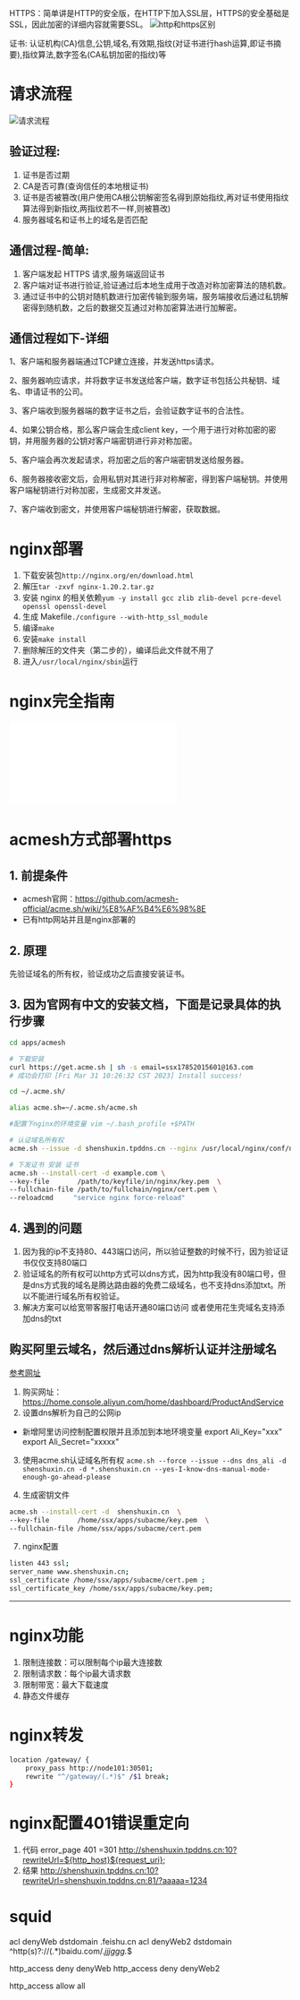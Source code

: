 HTTPS：简单讲是HTTP的安全版，在HTTP下加入SSL层，HTTPS的安全基础是SSL，因此加密的详细内容就需要SSL。
![http和https区别](1680161014077.jpg)

证书: 认证机构(CA)信息,公钥,域名,有效期,指纹(对证书进行hash运算,即证书摘要),指纹算法,数字签名(CA私钥加密的指纹)等

# 请求流程
![请求流程](1680161161999.jpg)
## 验证过程:
1. 证书是否过期
2. CA是否可靠(查询信任的本地根证书)
3. 证书是否被篡改(用户使用CA根公钥解密签名得到原始指纹,再对证书使用指纹算法得到新指纹,两指纹若不一样,则被篡改)
4. 服务器域名和证书上的域名是否匹配

## 通信过程-简单: 
1. 客户端发起 HTTPS 请求,服务端返回证书
2. 客户端对证书进行验证,验证通过后本地生成用于改造对称加密算法的随机数。
3. 通过证书中的公钥对随机数进行加密传输到服务端，服务端接收后通过私钥解密得到随机数，之后的数据交互通过对称加密算法进行加解密。

## 通信过程如下-详细
1、客户端和服务器端通过TCP建立连接，并发送https请求。

2、服务器响应请求，并将数字证书发送给客户端，数字证书包括公共秘钥、域名、申请证书的公司。

3、客户端收到服务器端的数字证书之后，会验证数字证书的合法性。

4、如果公钥合格，那么客户端会生成client key，一个用于进行对称加密的密钥，并用服务器的公钥对客户端密钥进行非对称加密。

5、客户端会再次发起请求，将加密之后的客户端密钥发送给服务器。

6、服务器接收密文后，会用私钥对其进行非对称解密，得到客户端秘钥。并使用客户端秘钥进行对称加密，生成密文并发送。

7、客户端收到密文，并使用客户端秘钥进行解密，获取数据。

# nginx部署
1. 下载安装包`http://nginx.org/en/download.html`
2. 解压`tar -zxvf nginx-1.20.2.tar.gz`
3. 安装 nginx 的相关依赖`yum -y install gcc zlib zlib-devel pcre-devel openssl openssl-devel`
4. 生成 Makefile`./configure --with-http_ssl_module`
5. 编译`make`
6. 安装`make install`
7. 删除解压的文件夹（第二步的），编译后此文件就不用了
7. 进入`/usr/local/nginx/sbin`运行

# nginx完全指南
![官方nginx完全指南](./NGINX%20Cookbook%202E%20Simplified%20Chinese%20Edition_CN.pdf)

# acmesh方式部署https
## 1. 前提条件
- acmesh官网：https://github.com/acmesh-official/acme.sh/wiki/%E8%AF%B4%E6%98%8E
- 已有http网站并且是nginx部署的

## 2. 原理
先验证域名的所有权，验证成功之后直接安装证书。

## 3. 因为官网有中文的安装文档，下面是记录具体的执行步骤
```sh
cd apps/acmesh

# 下载安装
curl https://get.acme.sh | sh -s email=ssx17852015601@163.com
# 成功会打印 [Fri Mar 31 10:26:32 CST 2023] Install success!

cd ~/.acme.sh/

alias acme.sh=~/.acme.sh/acme.sh

#配置下nginx的环境变量 vim ~/.bash_profile +$PATH

# 认证域名所有权
acme.sh --issue -d shenshuxin.tpddns.cn --nginx /usr/local/nginx/conf/nginx.conf

# 下发证书 安装 证书
acme.sh --install-cert -d example.com \
--key-file       /path/to/keyfile/in/nginx/key.pem  \
--fullchain-file /path/to/fullchain/nginx/cert.pem \
--reloadcmd     "service nginx force-reload"
```
## 4. 遇到的问题
1. 因为我的ip不支持80、443端口访问，所以验证整数的时候不行，因为验证证书仅仅支持80端口
2. 验证域名的所有权可以http方式可以dns方式，因为http我没有80端口号，但是dns方式我的域名是腾达路由器的免费二级域名，也不支持dns添加txt。所以不能进行域名所有权验证。
3. 解决方案可以给宽带客服打电话开通80端口访问 或者使用花生壳域名支持添加dns的txt

## 购买阿里云域名，然后通过dns解析认证并注册域名
[参考网址](https://blog.csdn.net/yedajiang44/article/details/121173526)

1. 购买网址： https://home.console.aliyun.com/home/dashboard/ProductAndService
2. 设置dns解析为自己的公网ip
  - 新增阿里访问控制配置权限并且添加到本地环境变量
    export Ali_Key="xxx"
    export Ali_Secret="xxxxx"

3. 使用acme.sh认证域名所有权 
`acme.sh --force --issue --dns dns_ali -d shenshuxin.cn -d *.shenshuxin.cn --yes-I-know-dns-manual-mode-enough-go-ahead-please`

4. 生成密钥文件
```sh
acme.sh --install-cert -d  shenshuxin.cn  \
--key-file       /home/ssx/apps/subacme/key.pem  \
--fullchain-file /home/ssx/apps/subacme/cert.pem 
```

7. nginx配置
```sh
listen 443 ssl;
server_name www.shenshuxin.cn;
ssl_certificate /home/ssx/apps/subacme/cert.pem ;
ssl_certificate_key /home/ssx/apps/subacme/key.pem;
```
---

# nginx功能
1. 限制连接数：可以限制每个ip最大连接数
2. 限制请求数：每个ip最大请求数
3. 限制带宽：最大下载速度
4. 静态文件缓存


# nginx转发
```sh
location /gateway/ {
    proxy_pass http://node101:30501;
    rewrite "^/gateway/(.*)$" /$1 break;
}
```

# nginx配置401错误重定向
1. 代码
error_page 401 =301 http://shenshuxin.tpddns.cn:10?rewriteUrl=${http_host}${request_uri};
2. 结果
http://shenshuxin.tpddns.cn:10?rewriteUrl=shenshuxin.tpddns.cn:81/?aaaaa=1234


# squid
acl denyWeb dstdomain .feishu.cn
acl denyWeb2 dstdomain ^http(s)?://(.*)baidu.com/.*jjjggg.*$

http_access deny denyWeb
http_access deny denyWeb2

http_access allow all




